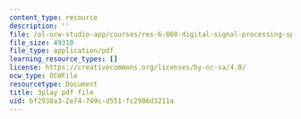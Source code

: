 ```yaml
---
content_type: resource
description: ''
file: /ol-ocw-studio-app/courses/res-6-008-digital-signal-processing-spring-2011/bf2938a32e74749cd551fc2906d3211a_XT6o4IRTcLk.pdf
file_size: 49310
file_type: application/pdf
learning_resource_types: []
license: https://creativecommons.org/licenses/by-nc-sa/4.0/
ocw_type: OCWFile
resourcetype: Document
title: 3play pdf file
uid: bf2938a3-2e74-749c-d551-fc2906d3211a
---
```

